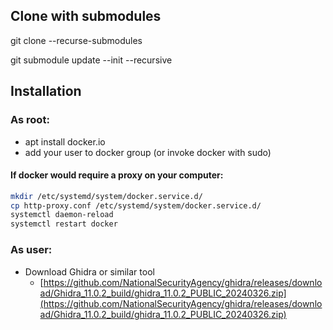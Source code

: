 
## Clone with submodules

git clone --recurse-submodules 

git submodule update --init --recursive

## Installation

### As root:

* apt install docker.io
* add your user to docker group (or invoke docker with sudo)

#### If docker would require a proxy on your computer:

```bash
mkdir /etc/systemd/system/docker.service.d/
cp http-proxy.conf /etc/systemd/system/docker.service.d/
systemctl daemon-reload
systemctl restart docker
```


### As user:

* Download Ghidra or similar tool
    - [https://github.com/NationalSecurityAgency/ghidra/releases/download/Ghidra_11.0.2_build/ghidra_11.0.2_PUBLIC_20240326.zip](https://github.com/NationalSecurityAgency/ghidra/releases/download/Ghidra_11.0.2_build/ghidra_11.0.2_PUBLIC_20240326.zip)
